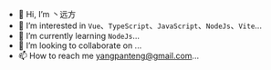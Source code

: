 - 👋 Hi, I’m 丶远方
- 👀 I’m interested in `Vue`、`TypeScript`、`JavaScript`、`NodeJs`、`Vite`...
- 🌱 I’m currently learning `NodeJs`...
- 💞️ I’m looking to collaborate on ...
- 📫 How to reach me yangpanteng@gmail.com...

<!---
Alfred-Skyblue/Alfred-Skyblue is a ✨ special ✨ repository because its `README.md` (this file) appears on your GitHub profile.
You can click the Preview link to take a look at your changes.
--->
